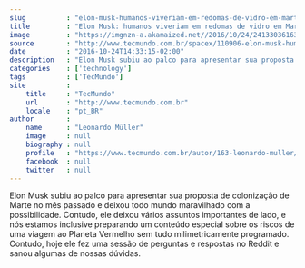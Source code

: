 ```yaml
---
slug          : "elon-musk-humanos-viveriam-em-redomas-de-vidro-em-marte"
title         : "Elon Musk: humanos viveriam em redomas de vidro em Marte"
image         : "https://imgnzn-a.akamaized.net//2016/10/24/24133036163158-t1200x480.jpg"
source        : "http://www.tecmundo.com.br/spacex/110906-elon-musk-humanos-viveriam-redomas-vidro-em-marte.htm"
date          : "2016-10-24T14:33:15-02:00"
description   : "Elon Musk subiu ao palco para apresentar sua proposta de colonização de Marte no mês passado e deixou todo mundo maravilhado com a possibilidade. Contudo, ele deixou vários assuntos importantes de lado, e nós estamos inclusive preparando um conteúdo especial sobre os riscos de uma viagem ao Planeta Vermelho sem tudo milimetricamente programado. Contudo, hoje ele fez uma sessão de perguntas e respostas no Reddit e sanou algumas de nossas dúvidas."
categories    : ['technology']
tags          : ['TecMundo']
site          :
    title     : "TecMundo"
    url       : "http://www.tecmundo.com.br"
    locale    : "pt_BR"
author        :
    name      : "Leonardo Müller"
    image     : null
    biography : null
    profile   : "https://www.tecmundo.com.br/autor/163-leonardo-muller/"
    facebook  : null
    twitter   : null
---
```


Elon Musk subiu ao palco para apresentar sua proposta de colonização de Marte no mês passado e deixou todo mundo maravilhado com a possibilidade. Contudo, ele deixou vários assuntos importantes de lado, e nós estamos inclusive preparando um conteúdo especial sobre os riscos de uma viagem ao Planeta Vermelho sem tudo milimetricamente programado. Contudo, hoje ele fez uma sessão de perguntas e respostas no Reddit e sanou algumas de nossas dúvidas.
